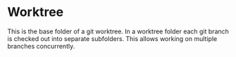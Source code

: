 # Worktree

This is the base folder of a git worktree. In a worktree folder each git branch is checked out into separate subfolders. This allows working on multiple branches concurrently.
